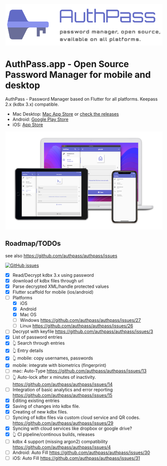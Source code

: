 ![AuthPass.app](_docs/logo-header.png)

# AuthPass.app - Open Source Password Manager for mobile and desktop

AuthPass - Password Manager based on Flutter for all platforms. Keepass 2.x (kdbx 3.x) compatible.

* Mac Desktop: [Mac App Store](https://apps.apple.com/app/authpass-password-manager/id1478552452?ls=1&mt=12) or [check the releases](https://github.com/authpass/authpass/releases)
* Android: [Google Play Store](https://play.google.com/store/apps/details?id=design.codeux.authpass&referrer=utm_source%3Dgithub)
* iOS: [App Store](https://apps.apple.com/app/authpass-password-manager/id1479297675?ls=1&at=11l8ru)

![Mac OS, iOS and Android Screenshot](_docs/authpass-platform-composition.png)

## Roadmap/TODOs

see also https://github.com/authpass/authpass/issues

[![GitHub issues](https://img.shields.io/github/issues-raw/authpass/authpass)](https://github.com/authpass/authpass/issues)

* [x] Read/Decrypt kdbx 3.x using password
* [x] download of kdbx files through url
* [x] Parse decrypted XML/handle protected values
* [x] Flutter scaffold for mobile (ios/android)
* [ ] Platforms
  * [x] iOS
  * [x] Android
  * [x] Mac OS
  * [ ] Windows https://github.com/authpass/authpass/issues/27
  * [ ] Linux https://github.com/authpass/authpass/issues/26
* [ ] Decrypt with keyfile https://github.com/authpass/authpass/issues/3
* [x] List of password entries
* [x] 👆️ Search through entries
* [x] 👆️ Entry details
* [x] 👆️ mobile: copy usernames, passwords
* [x] mobile: integrate with biometrics (fingerprint)
* [ ] mac: Auto-Type https://github.com/authpass/authpass/issues/13
* [ ] 👆️ Auto-lock after x minutes of inactivity. https://github.com/authpass/authpass/issues/14
* [ ] Integration of basic analytics and error reporting https://github.com/authpass/authpass/issues/15
* [x] Editing existing entries
* [x] Saving of changes into kdbx file.
* [x] Creating of new kdbx files.
* [ ] Syncing of kdbx files via custom cloud service and QR codes. https://github.com/authpass/authpass/issues/29
* [x] Syncing with cloud services like dropbox or google drive?
* [x] 👆️ CI pipeline/continous builds, releases
* [ ] kdbx 4 support (missing argon2) compatibility https://github.com/authpass/authpass/issues/4
* [ ] Android: Auto Fill https://github.com/authpass/authpass/issues/30
* [ ] iOS: Auto Fill https://github.com/authpass/authpass/issues/31
